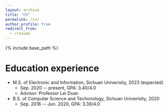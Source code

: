 ```yaml
---
layout: archive
title: "CV"
permalink: /cv/
author_profile: true
redirect_from:
  - /resume
---
```


{% include base_path %}

Education experience
======
* M.S. of Electronic and Information, Sichuan Univerisity, 2023 (expected)
  * Sep. 2020 -- present, GPA: 3.40/4.0
  * Advisor: Professor Lei Duan
* B.S. of Computer Science and Techonology, Sichuan Univerisity, 2020
  * Sep. 2016 -- Jun. 2020, GPA: 3.39/4.0

<!-- Work experience
======
* Summer 2015: Research Assistant
  * Github University
  * Duties included: Tagging issues
  * Supervisor: Professor Git

* Fall 2015: Research Assistant
  * Github University
  * Duties included: Merging pull requests
  * Supervisor: Professor Hub
  
Skills
======
* Skill 1
* Skill 2
  * Sub-skill 2.1
  * Sub-skill 2.2
  * Sub-skill 2.3
* Skill 3

Publications
======
  <ul>{% for post in site.publications %}
    {% include archive-single-cv.html %}
  {% endfor %}</ul>
  
Talks
======
  <ul>{% for post in site.talks %}
    {% include archive-single-talk-cv.html %}
  {% endfor %}</ul>
  
Teaching
======
  <ul>{% for post in site.teaching %}
    {% include archive-single-cv.html %}
  {% endfor %}</ul>
  
Service and leadership
======
* Currently signed in to 43 different slack teams -->
